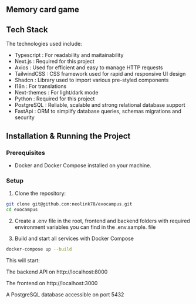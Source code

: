 ## Memory card game

## Tech Stack

The technologies used include:

 - Typescript : For readability and maitainability
 - Next.js : Required for this project
 - Axios : Used for efficient and easy to manage HTTP requests
 - TailwindCSS : CSS framework used for rapid and responsive UI design
 - Shadcn : Library used to import various pre-styled components
 - I18n : For translations
 - Next-themes : For light/dark mode
 - Python : Required for this project
 - PostgreSQL : Reliable, scalable and strong relational database support 
 - FastApi : ORM to simplify database queries, schemas migrations and security

    

 ## Installation & Running the Project
 
 ### Prerequisites
 - Docker and Docker Compose installed on your machine.

 ### Setup
 
 1. Clone the repository:

 ```bash
 git clone git@github.com:neolink78/exocampus.git
 cd exocampus
 ```
 2. Create a .env file in the root, frontend and backend folders with required environment variables you can find in the .env.sample. file

    
 3. Build and start all services with Docker Compose
    
 ```bash
 docker-compose up --build
 ```

This will start:

The backend API on http://localhost:8000

The frontend on http://localhost:3000

A PostgreSQL database accessible on port 5432





